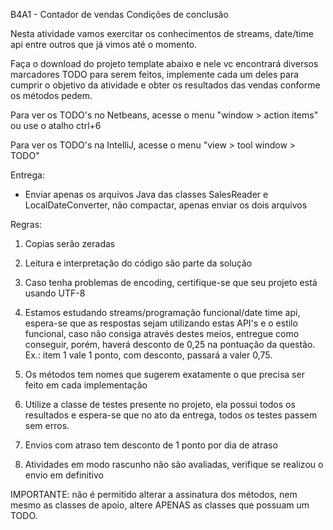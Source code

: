 B4A1 - Contador de vendas
Condições de conclusão

Nesta atividade vamos exercitar os conhecimentos de streams, date/time api entre outros que já vimos até o momento. 

Faça o download do projeto template abaixo e nele vc encontrará diversos marcadores TODO para serem feitos, implemente cada um deles para cumprir o objetivo da atividade e obter os resultados das vendas conforme os métodos pedem.

Para ver os TODO's no Netbeans, acesse o menu "window > action items" ou use o atalho ctrl+6

Para ver os TODO's na IntelliJ, acesse o menu "view > tool window > TODO"

Entrega:

- Enviar apenas os arquivos Java das classes SalesReader e LocalDateConverter, não compactar, apenas enviar os dois arquivos

Regras:

1. Copias serão zeradas

2. Leitura e interpretação do código são parte da solução

3. Caso tenha problemas de encoding, certifique-se que seu projeto está usando UTF-8

4. Estamos estudando streams/programação funcional/date time api, espera-se que as respostas sejam utilizando estas API's e o estilo funcional, caso não consiga através destes meios, entregue como conseguir, porém, haverá desconto de 0,25 na pontuação da questão. Ex.: item 1 vale 1 ponto, com desconto, passará a valer 0,75.

5. Os métodos tem nomes que sugerem exatamente o que precisa ser feito em cada implementação

6. Utilize a classe de testes presente no projeto, ela possui todos os resultados e espera-se que no ato da entrega, todos os testes passem sem erros.

7. Envios com atraso tem desconto de 1 ponto por dia de atraso

8. Atividades em modo rascunho não são avaliadas, verifique se realizou o envio em definitivo

IMPORTANTE: não é permitido alterar a assinatura dos métodos, nem mesmo as classes de apoio, altere APENAS as classes que possuam um TODO.
